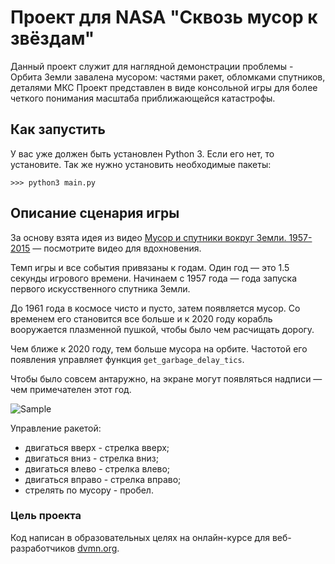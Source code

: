 
# Проект для NASA "Сквозь мусор к звёздам"

Данный проект служит для наглядной демонстрации проблемы - Орбита Земли завалена мусором: частями ракет, обломками спутников, деталями МКС
Проект представлен в виде консольной игры для более четкого понимания масштаба приближающейся катастрофы.


## Как запустить 

У вас уже должен быть установлен Python 3. Если его нет, то установите.
Так же нужно установить необходимые пакеты:
```
>>> python3 main.py
```

## Описание сценария игры
За основу взята идея из видео [Мусор и спутники вокруг Земли. 1957-2015](https://www.youtube.com/watch?v=i8U8rmeCnXw) — посмотрите видео для вдохновения.

Темп игры и все события привязаны к годам. Один год — это 1.5 секунды игрового времени. Начинаем с 1957 года — года запуска первого искусственного спутника Земли.

До 1961 года в космосе чисто и пусто, затем появляется мусор. Со временем его становится все больше и к 2020 году корабль вооружается плазменной пушкой, чтобы было чем расчищать дорогу.

Чем ближе к 2020 году, тем больше мусора на орбите. Частотой его появления управляет функция `get_garbage_delay_tics`.

Чтобы было совсем антаружно, на экране могут появляться надписи — чем примечателен этот год.

![Sample](https://media2.giphy.com/media/Hug6gNQHtmwhIcVOoX/giphy.gif?cid=790b761181073db76b1257fc0c2bdb54cf560af1f1234bc8&rid=giphy.gif&ct=g)

Управление ракетой:
* двигаться вверх - стрелка вверх;
* двигаться вниз - стрелка вниз;
* двигаться влево - стрелка влево;
* двигаться вправо - стрелка вправо;
* стрелять по мусору - пробел.



### Цель проекта
Код написан в образовательных целях на онлайн-курсе для веб-разработчиков [dvmn.org](https://dvmn.org/).

